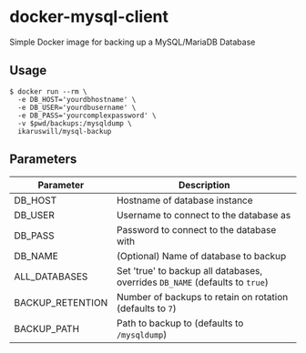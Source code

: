# docker-mysql-client
Simple Docker image for backing up a MySQL/MariaDB Database

## Usage
```
$ docker run --rm \
  -e DB_HOST='yourdbhostname' \
  -e DB_USER='yourdbusername' \
  -e DB_PASS='yourcomplexpassword' \
  -v $pwd/backups:/mysqldump \
  ikaruswill/mysql-backup
```

## Parameters
| Parameter        | Description                                                                  |
|------------------|------------------------------------------------------------------------------|
| DB_HOST          | Hostname of database instance                                                |
| DB_USER          | Username to connect to the database as                                       |
| DB_PASS          | Password to connect to the database with                                     |
| DB_NAME          | (Optional) Name of database to backup                                        |
| ALL_DATABASES    | Set 'true' to backup all databases, overrides `DB_NAME` (defaults to `true`) |
| BACKUP_RETENTION | Number of backups to retain on rotation (defaults to `7`)                    |
| BACKUP_PATH      | Path to backup to (defaults to `/mysqldump`)                                 |

